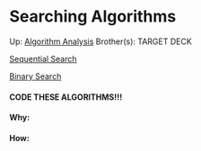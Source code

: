 # Searching Algorithms

Up: [Algorithm Analysis](algorithm_analysis)
Brother(s):
TARGET DECK

[Sequential Search](sequential_search)

[Binary Search](binary_search)

#### CODE THESE ALGORITHMS!!!

























#### Why:
#### How:









